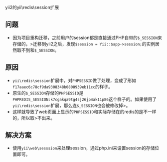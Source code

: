 yii2的yii\redis\session扩展

## 问题
* 因为项目重构迁移，之前用户的session都是直接通过PHP自带的`$_SESSION`来存储的，>迁移到yii2之后，发现`$session = Yii::$app->session;`的实例居然取不到和`$_SESSION`。

## 原因
* `yii\redis\session`扩展中，对`PHPSESSID`做了处理，变成了形如`f17aaec6c78cf9da9308348b0808939eb11cc`的样子。
* 原生的`$_SESSION`存储的`PHPSESSID`是`PHPREDIS_SESSION:k7cgakqa9tg4sj26jp4ak11p86`这个样子的。如果使用了`yii\redis\session`扩展，那么连`$_SESSION`也会被修改掉>。
* 这样就导致了web页面上显示的`PHPSESSID`和实际存储在的redis的是不一样的，所以取>不出来。

## 解决方案
* 使用`yii\web\sesssion`来处理session，通过php.ini来设置session的存储位置即可。
